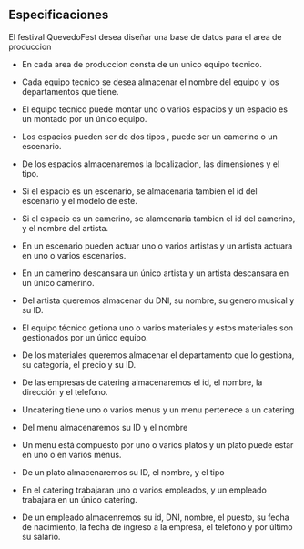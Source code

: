 ## Especificaciones
El festival QuevedoFest desea diseñar una base de datos para el area de produccion

- En cada area de produccion consta de un unico equipo tecnico.
  
- Cada equipo tecnico se desea almacenar el nombre del equipo y los departamentos que tiene.
    
- El equipo tecnico puede montar uno o varios espacios y un espacio es un montado por un único equipo.

- Los espacios pueden ser de dos tipos , puede ser un camerino o un escenario.

- De los espacios almacenaremos la localizacion, las dimensiones y el tipo.

- Si el espacio es un escenario, se almacenaria tambien el id del escenario y el modelo de este.

- Si el espacio es un camerino, se alamcenaria tambien el id del camerino, y el nombre del artista.

- En un escenario pueden actuar uno o varios artistas y un artista actuara en uno o varios escenarios.

- En un camerino descansara un único artista y un artista descansara en un único camerino.

- Del artista queremos almacenar du DNI, su nombre, su genero musical y su ID.

- El equipo técnico getiona uno o varios materiales y estos materiales son gestionados por un único equipo.
  
- De los materiales queremos almacenar el departamento que lo gestiona, su categoria, el precio y su ID.

- De las empresas de catering almacenaremos el id, el nombre, la dirección y el telefono.

- Uncatering tiene uno o varios menus y un menu pertenece a un catering

- Del menu almacenaremos su ID y el nombre

- Un menu está compuesto por uno o varios platos y un plato puede estar en uno o en varios menus.

- De un plato almacenaremos su ID, el nombre, y el tipo 

- En el catering trabajaran uno o varios empleados, y un empleado trabajara en un único catering.

- De un empleado almacenremos su id, DNI, nombre, el puesto, su fecha de nacimiento, la fecha de ingreso a la empresa, el telefono y por último su salario.

 

